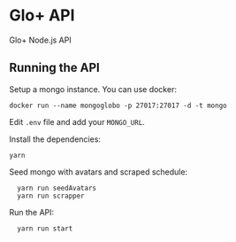 # Glo+ API
Glo+ Node.js API

## Running the API
Setup a mongo instance. You can use docker:
```
docker run --name mongoglobo -p 27017:27017 -d -t mongo
```
Edit `.env` file and add your `MONGO_URL`.

Install the dependencies:
```
yarn
```
Seed mongo with avatars and scraped schedule:
```
  yarn run seedAvatars
  yarn run scrapper
```
Run the API:
```
  yarn run start
```
